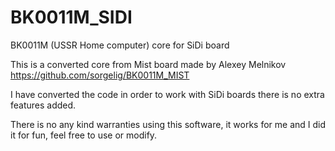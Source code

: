 # BK0011M_SIDI
BK0011M (USSR Home computer) core for SiDi board

This is a converted core from Mist board made by Alexey Melnikov
https://github.com/sorgelig/BK0011M_MIST

I have converted the code in order to work with SiDi boards there is no extra features added.

There is no any kind warranties using this software, it works for me and I did it for fun, feel free to use or modify.
